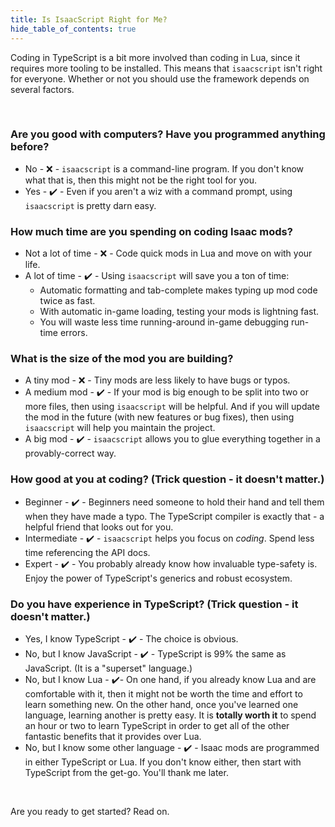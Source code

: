 ```yaml
---
title: Is IsaacScript Right for Me?
hide_table_of_contents: true
---
```


Coding in TypeScript is a bit more involved than coding in Lua, since it requires more tooling to be installed. This means that `isaacscript` isn't right for everyone. Whether or not you should use the framework depends on several factors.

<br />

### Are you good with computers? Have you programmed anything before?

- No - ❌ - `isaacscript` is a command-line program. If you don't know what that is, then this might not be the right tool for you.
- Yes - ✔️ - Even if you aren't a wiz with a command prompt, using `isaacscript` is pretty darn easy.

### How much time are you spending on coding Isaac mods?

- Not a lot of time - ❌ - Code quick mods in Lua and move on with your life.
- A lot of time - ✔️ - Using `isaacscript` will save you a ton of time:
  - Automatic formatting and tab-complete makes typing up mod code twice as fast.
  - With automatic in-game loading, testing your mods is lightning fast.
  - You will waste less time running-around in-game debugging run-time errors.

### What is the size of the mod you are building?

- A tiny mod - ❌ - Tiny mods are less likely to have bugs or typos.
- A medium mod - ✔️ - If your mod is big enough to be split into two or more files, then using `isaacscript` will be helpful. And if you will update the mod in the future (with new features or bug fixes), then using `isaacscript` will help you maintain the project.
- A big mod - ✔️ -  `isaacscript` allows you to glue everything together in a provably-correct way.

### How good at you at coding? (Trick question - it doesn't matter.)

- Beginner - ✔️ - Beginners need someone to hold their hand and tell them when they have made a typo. The TypeScript compiler is exactly that - a helpful friend that looks out for you.
- Intermediate - ✔️ - `isaacscript` helps you focus on *coding*. Spend less time referencing the API docs.
- Expert - ✔️ - You probably already know how invaluable type-safety is. Enjoy the power of TypeScript's generics and robust ecosystem.

### Do you have experience in TypeScript? (Trick question - it doesn't matter.)

- Yes, I know TypeScript - ✔️ - The choice is obvious.
- No, but I know JavaScript - ✔️ - TypeScript is 99% the same as JavaScript. (It is a "superset" language.)
- No, but I know Lua - ✔️-  On one hand, if you already know Lua and are comfortable with it, then it might not be worth the time and effort to learn something new. On the other hand, once you've learned one language, learning another is pretty easy. It is **totally worth it** to spend an hour or two to learn TypeScript in order to get all of the other fantastic benefits that it provides over Lua.
- No, but I know some other language - ✔️ - Isaac mods are programmed in either TypeScript or Lua. If you don't know either, then start with TypeScript from the get-go. You'll thank me later.

<br />

Are you ready to get started? Read on.
